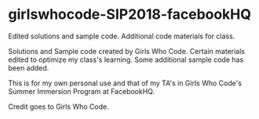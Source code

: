 # girlswhocode-SIP2018-facebookHQ

Edited solutions and sample code. Additional code materials for class.

Solutions and Sample code created by Girls Who Code. Certain materials edited to optimize my class's learning. Some additional sample code has been added.

This is for my own personal use and that of my TA's in Girls Who Code's Summer Immersion Program at FacebookHQ.

Credit goes to Girls Who Code.
